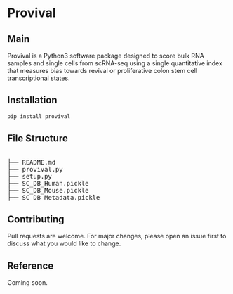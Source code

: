 # Provival

## Main
Provival is a Python3 software package designed to score bulk RNA samples and single cells from scRNA-seq using a single quantitative index that measures bias towards revival or proliferative colon stem cell transcriptional states.

## Installation
```sh
pip install provival
```
## File Structure
<pre>     
├── README.md
├── provival.py                                                
├── setup.py
├── SC_DB_Human.pickle
├── SC_DB_Mouse.pickle
├── SC_DB_Metadata.pickle
</pre>

## Contributing
Pull requests are welcome. For major changes, please open an issue first to discuss what you would like to change.

## Reference
Coming soon.
